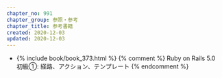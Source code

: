 ```yaml
---
chapter_no: 991
chapter_group: 参照・参考
chapter_title: 参考書籍
created: 2020-12-03
updated: 2020-12-03
---
```

- {% include book/book_373.html %} {% comment %} Ruby on Rails 5.0 初級①: 経路、アクション、テンプレート {% endcomment %}
